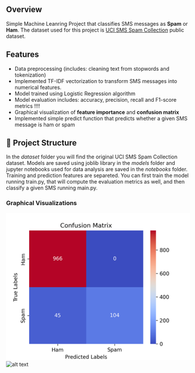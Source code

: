 ## Overview

Simple Machine Leanring Project that classifies SMS messages as **Spam** or **Ham**. The dataset used for this project is [UCI SMS Spam Collection](https://archive.ics.uci.edu/dataset/228/sms+spam+collection) public dataset.

## Features 
- Data preprocessing (includes: cleaning text from stopwords and tokenization)
- Implemented TF-IDF vectorization to transform SMS messages into numerical features.
- Model trained using Logistic Regression algorithm
- Model evaluation includes: accuracy, precision, recall and F1-score metrics !!!!
- Graphical visualization of **feature importance** and **confusion matrix** 
- Implemented simple predict function that predicts whether a given SMS message is ham or spam
## :file_folder: Project Structure 
In the *dataset* folder you will find the original UCI SMS Spam Collection dataset. Models are saved using joblib library in the *models* folder and jupyter notebooks used for data analysis are saved in the *notebooks* folder.
Training and prediction features are separeted. You can first train the model running train.py, that will compute the evaluation metrics as well, and then classify a given SMS running main.py.

### Graphical Visualizations
![alt text](notebooks/Confusion-Matrix.png)
![alt text](notebooks/Most-Important-Features-for-Spam-Detection.png)